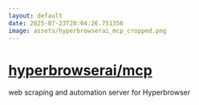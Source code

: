 ```yaml
---
layout: default
date: 2025-07-23T20:04:26.751356
image: assets/hyperbrowserai_mcp_cropped.png
---
```


# [hyperbrowserai/mcp](https://github.com/hyperbrowserai/mcp)

web scraping and automation server for Hyperbrowser
